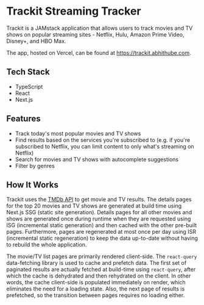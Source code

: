 # Trackit Streaming Tracker

Trackit is a JAMstack application that allows users to track movies and TV shows on popular streaming sites - Netflix, Hulu, Amazon Prime Video, Disney+, and HBO Max.

The app, hosted on Vercel, can be found at https://trackit.abhithube.com.

## Tech Stack

- TypeScript
- React
- Next.js

## Features

- Track today's most popular movies and TV shows
- Find results based on the services you're subscribed to (e.g. if you're subscribed to Netflix, you can limit content to only what's streaming on Netflix)
- Search for movies and TV shows with autocomplete suggestions
- Filter by genres

## How It Works

Trackit uses the [TMDb API](https://developers.themoviedb.org/3/getting-started/introduction) to get movie and TV results. The details pages for the top 20 movies and TV shows are generated at build time using Next.js SSG (static site generation). Details pages for all other movies and shows are generated once during runtime when they are requested using ISG (incremental static generation) and then cached with the other pre-built pages. Furthermore, pages are regenerated at most once per day using ISR (incremental static regeneration) to keep the data up-to-date without having to rebuild the whole application.

The movie/TV list pages are primarily rendered client-side. The `react-query` data-fetching library is used to cache and prefetch data. The first set of paginated results are actually fetched at build-time using `react-query`, after which the cache is dehydrated and then rehydrated on the client. In other words, the cache client-side is populated immediately on render, which eliminates the need for a loading state. Also, the next page of results is prefetched, so the transition between pages requires no loading either.
